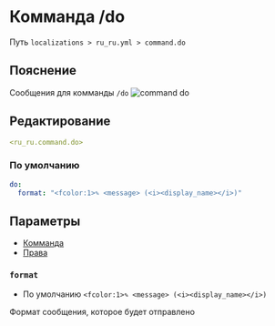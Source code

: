 # Комманда /do
Путь `localizations > ru_ru.yml > command.do`

## Пояснение
Сообщения для комманды `/do`
![command do](/commanddo.png)

## Редактирование
```yaml
<ru_ru.command.do>
```

### По умолчанию
```yaml
do:
  format: "<fcolor:1>✎ <message> (<i><display_name></i>)"
```

## Параметры

- [Комманда](/ru/command/do/)
- [Права](/ru/permission/command/do/)

### `format`
- По умолчанию `<fcolor:1>✎ <message> (<i><display_name></i>)`

Формат сообщения, которое будет отправлено

